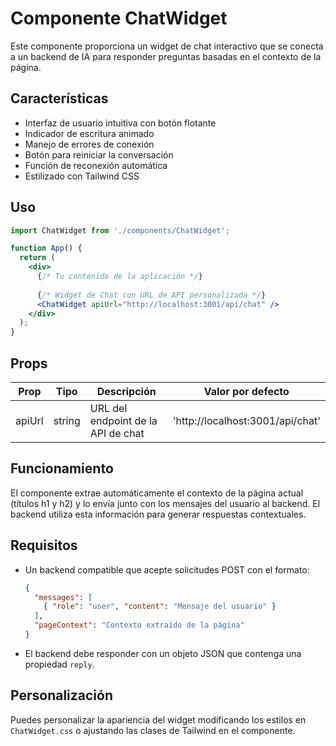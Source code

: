 # Componente ChatWidget

Este componente proporciona un widget de chat interactivo que se conecta a un backend de IA para responder preguntas basadas en el contexto de la página.

## Características

- Interfaz de usuario intuitiva con botón flotante
- Indicador de escritura animado
- Manejo de errores de conexión
- Botón para reiniciar la conversación
- Función de reconexión automática
- Estilizado con Tailwind CSS

## Uso

```jsx
import ChatWidget from './components/ChatWidget';

function App() {
  return (
    <div>
      {/* Tu contenido de la aplicación */}
      
      {/* Widget de Chat con URL de API personalizada */}
      <ChatWidget apiUrl="http://localhost:3001/api/chat" />
    </div>
  );
}
```

## Props

| Prop | Tipo | Descripción | Valor por defecto |
|------|------|-------------|-------------------|
| apiUrl | string | URL del endpoint de la API de chat | 'http://localhost:3001/api/chat' |

## Funcionamiento

El componente extrae automáticamente el contexto de la página actual (títulos h1 y h2) y lo envía junto con los mensajes del usuario al backend. El backend utiliza esta información para generar respuestas contextuales.

## Requisitos

- Un backend compatible que acepte solicitudes POST con el formato:
  ```json
  {
    "messages": [
      { "role": "user", "content": "Mensaje del usuario" }
    ],
    "pageContext": "Contexto extraído de la página"
  }
  ```

- El backend debe responder con un objeto JSON que contenga una propiedad `reply`.

## Personalización

Puedes personalizar la apariencia del widget modificando los estilos en `ChatWidget.css` o ajustando las clases de Tailwind en el componente.